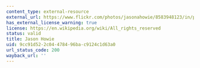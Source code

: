 ```yaml
---
content_type: external-resource
external_url: https://www.flickr.com/photos/jasonahowie/8583948123/in/photolist-e5wYHz-itkdqu-gqHwjz-frvfwj-j1uJvY-odWsjs-nRAk3Z-gCy7us-hBL7iE-hBLTVv-oAG3Zk-ozmZfM-oA8yjf-e5wYQP-e5wZsg-e5wZiR-dfrA1r-e5wYBB-fBMfWg-fXZdfG-frfYxX-ftHr4p-gpnKEj-hz4gKQ-jh6WQX-gZmzyq-fMLwTU-g3urqq-g3uejH-fPf5Qe-fAbgNK-g3tS18-fMDFMy-cM2P8S-bw4pa2-bvLvBV-bL1bk6-eBaySs-eBayn3-bVTr1b-d2Uvas-e1S7LM-dfrEJi-oSCaXH-frfY3i-eHmjai-f3WKrk-ca4hEG-bLouSe-bu5dkA
has_external_license_warning: true
license: https://en.wikipedia.org/wiki/All_rights_reserved
status: valid
title: Jason Howie
uid: 9cc91d52-2c04-4784-96ba-c9124c1d63a0
url_status_code: 200
wayback_url: ''
---
```

